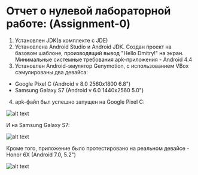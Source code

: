 # Отчет о нулевой лабораторной работе: (Assignment-0)
1) Установлен JDK(в комплекте с JDE)
2) Установлена Android Studio и Android JDK. Создан проект на базовом шаблоне, производящий вывод "Hello Dmitry!" на экран. Минимальные системные требования apk-приложения - Android 4.4
3) Установлен Android-эмулятор Genymotion, с использованием VBox сэмулированы два девайса:
- Google Pixel C (Android v 8.0 2560x1800 6.8")
- Samsung Galaxy S7 (Android v 6.0 1440x2560 5.0")
4) apk-файл был успешно запущен на Google Pixel C:

![alt text](https://sun9-52.userapi.com/c855416/v855416650/fb354/0jBcmhdsiyw.jpg)

И на Samsung Galaxy S7:

![alt text](https://sun9-54.userapi.com/c855416/v855416650/fb3ee/1mtSaY141Ew.jpg)

Кроме того, приложение было протестировано на реальном девайсе - Honor 6X (Android 7.0, 5.2")

![alt text](https://sun9-62.userapi.com/c855416/v855416650/fb3f6/bT-VUOQvVm8.jpg)
